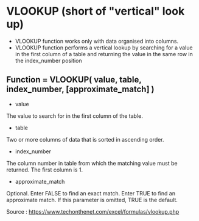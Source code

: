 # VLOOKUP (short of "vertical" look up)
* VLOOKUP function works only with data organised into columns. 
* VLOOKUP function performs a vertical lookup by searching for a value in the first column of a table and returning the value in the same row in the index_number position

## Function = VLOOKUP( value, table, index_number, [approximate_match] )
* value 

The value to search for in the first column of the table.

* table

Two or more columns of data that is sorted in ascending order.

* index_number

The column number in table from which the matching value must be returned. The first column is 1.

* approximate_match

Optional. Enter FALSE to find an exact match. Enter TRUE to find an approximate match. If this parameter is omitted, TRUE is the default.

Source : https://www.techonthenet.com/excel/formulas/vlookup.php
